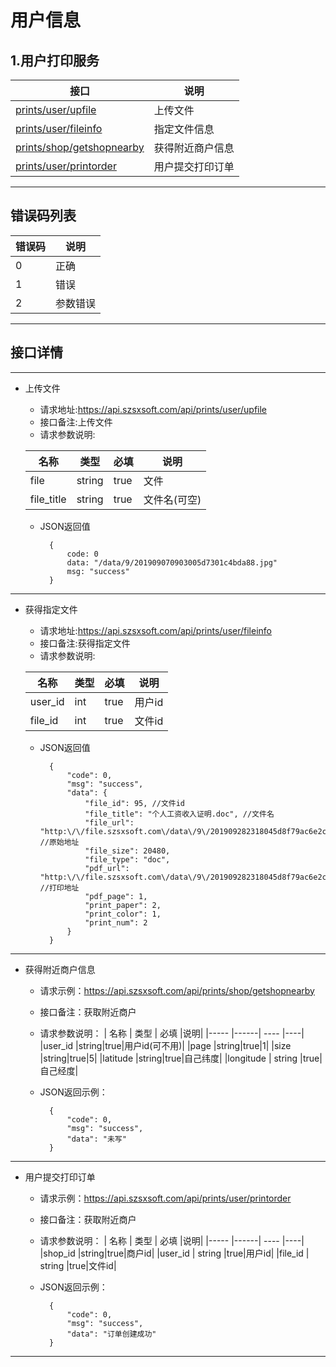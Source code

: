 # 用户信息
## 1.用户打印服务

|  接口  | 说明 |
|------ |----- |
|[prints/user/upfile](#upfile)| 上传文件 |
|[prints/user/fileinfo](#fileinfo)| 指定文件信息 |
|[prints/shop/getshopnearby](#getshopnearby)| 获得附近商户信息|
|[prints/user/printorder](#printorder)| 用户提交打印订单|



***
## 错误码列表
|  错误码  | 说明 |
|------ |----- |
|   0   | 正确 |
|   1   | 错误 |
|   2   | 参数错误|

***


## 接口详情

---

* <span id = "upfile">上传文件</span>

    * 请求地址:https://api.szsxsoft.com/api/prints/user/upfile
    * 接口备注:上传文件
    * 请求参数说明:
    
    | 名称 | 类型 | 必填 |说明|
    |----- |------| ---- |----|
    |file |string|true|文件|
    |file_title |string|true|文件名(可空)|
    
    * JSON返回值
                
            {
                code: 0
                data: "/data/9/201909070903005d7301c4bda88.jpg"
                msg: "success"
            }

---

* <span id = "fileinfo">获得指定文件</span>

    * 请求地址:https://api.szsxsoft.com/api/prints/user/fileinfo
    * 接口备注:获得指定文件
    * 请求参数说明:
    
    | 名称 | 类型 | 必填 |说明|
    |----- |------| ---- |----|
    |user_id |int|true|用户id |
    |file_id |int|true|文件id |
    
    * JSON返回值
                
            {
            	"code": 0,
            	"msg": "success",
            	"data": {
            		"file_id": 95, //文件id
            		"file_title": "个人工资收入证明.doc", //文件名
            		"file_url": "http:\/\/file.szsxsoft.com\/data\/9\/201909282318045d8f79ac6e2c7.doc", //原始地址
            		"file_size": 20480,
            		"file_type": "doc",
            		"pdf_url": "http:\/\/file.szsxsoft.com\/data\/9\/201909282318045d8f79ac6e2c7.pdf", //打印地址
            		"pdf_page": 1,
            		"print_paper": 2,
            		"print_color": 1,
            		"print_num": 2
            	}
            }

---


* <span id = "getshopnearby">获得附近商户信息</span>

    * 请求示例：https://api.szsxsoft.com/api/prints/shop/getshopnearby
    * 接口备注：获取附近商户
    * 请求参数说明：
        | 名称 | 类型 | 必填 |说明|
        |----- |------| ---- |----|
        |user_id |string|true|用户id(可不用)|
        |page |string|true|1|
        |size |string|true|5|
        |latitude |string|true|自己纬度|
        |longitude | string |true|自己经度|

    * JSON返回示例：
  
            {
                "code": 0,
                "msg": "success",
                "data": "未写"
            }
---


* <span id = "printorder">用户提交打印订单</span>

    * 请求示例：https://api.szsxsoft.com/api/prints/user/printorder
    * 接口备注：获取附近商户
    * 请求参数说明：
        | 名称 | 类型 | 必填 |说明|
        |----- |------| ---- |----|
        |shop_id |string|true|商户id|
        |user_id | string |true|用户id|
        |file_id | string |true|文件id|

    * JSON返回示例：
  
            {
                "code": 0,
                "msg": "success",
                "data": "订单创建成功"
            }
---




